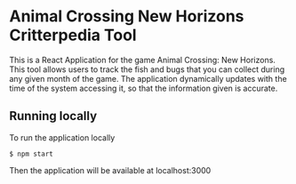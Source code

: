 # Animal Crossing New Horizons Critterpedia Tool

This is a React Application for the game Animal Crossing: New Horizons. This tool allows users to track the fish and bugs that you can collect during any given month of the game. The application dynamically updates with the time of the system accessing it, so that the information given is accurate.

## Running locally

To run the application locally
```
$ npm start
```

Then the application will be available at localhost:3000
